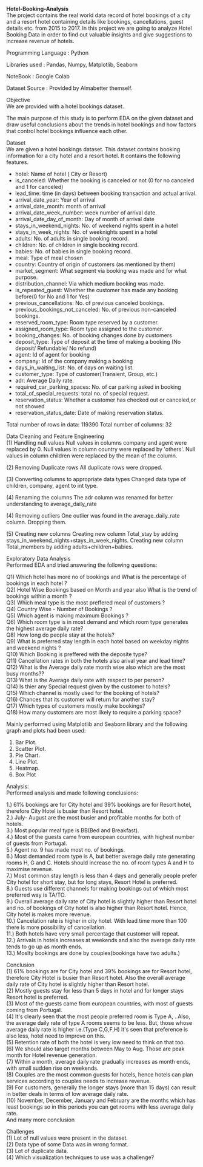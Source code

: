 **Hotel-Booking-Analysis**<br>
The project contains the real world data record of hotel bookings of a city and a resort hotel containing details like bookings, cancellations, guest details etc. from 2015 to 2017. In this project we are going to analyze Hotel Booking Data in order to find out valuable insights and give suggestions to increase revenue of hotels.<br>

Programming Language : Python

Libraries used : Pandas, Numpy, Matplotlib, Seaborn

NoteBook : Google Colab

Dataset Source : Provided by Almabetter themself.

Objective<br>
We are provided with a hotel bookings dataset.

The main purpose of this study is to perform EDA on the given dataset and draw useful conclusions about the trends in hotel bookings and how factors that control hotel bookings influence each other.

Dataset<br>
We are given a hotel bookings dataset. This dataset contains booking information for a city hotel and a resort hotel. It contains the following features.

- hotel: Name of hotel ( City or Resort)
- is_canceled: Whether the booking is canceled or not (0 for no canceled and 1 for canceled)
- lead_time: time (in days) between booking transaction and actual arrival.
- arrival_date_year: Year of arrival
- arrival_date_month: month of arrival
- arrival_date_week_number: week number of arrival date.
- arrival_date_day_of_month: Day of month of arrival date
- stays_in_weekend_nights: No. of weekend nights spent in a hotel
- stays_in_week_nights: No. of weeknights spent in a hotel
- adults: No. of adults in single booking record.
- children: No. of children in single booking record.
- babies: No. of babies in single booking record. 
- meal: Type of meal chosen 
- country: Country of origin of customers (as mentioned by them)
- market_segment: What segment via booking was made and for what purpose.
- distribution_channel: Via which medium booking was made.
- is_repeated_guest: Whether the customer has made any booking before(0 for No and 1 for Yes)
- previous_cancellations: No. of previous canceled bookings.
- previous_bookings_not_canceled: No. of previous non-canceled bookings.
- reserved_room_type: Room type reserved by a customer.
- assigned_room_type: Room type assigned to the customer.
- booking_changes: No. of booking changes done by customers
- deposit_type: Type of deposit at the time of making a booking (No deposit/ Refundable/ No refund)
- agent: Id of agent for booking
- company: Id of the company making a booking
- days_in_waiting_list: No. of days on waiting list.
- customer_type: Type of customer(Transient, Group, etc.)
- adr: Average Daily rate.
- required_car_parking_spaces: No. of car parking asked in booking
- total_of_special_requests: total no. of special request.
- reservation_status: Whether a customer has checked out or canceled,or not showed 
- reservation_status_date: Date of making reservation status.
  
Total number of rows in data: 119390
Total number of columns: 32

Data Cleaning and Feature Engineering<br>
(1) Handling null values
Null values in columns company and agent were replaced by 0.
Null values in column country were replaced by 'others'.
Null values in column children were replaced by the mean of the column.

(2) Removing Duplicate rows
All duplicate rows were dropped.

(3) Converting columns to appropriate data types
Changed data type of children, company, agent to int type.

(4) Renaming the columns
The adr column was renamed for better understanding to average_daily_rate

(4) Removing outliers
One outlier was found in the average_daily_rate column. Dropping them.

(5) Creating new columns
Creating new column Total_stay by adding stays_in_weekend_nights+stays_in_week_nights.
Creating new column Total_members by adding adults+children+babies.

Exploratory Data Analysis<br>
Performed EDA and tried answering the following questions:

 Q1) Which hotel has more no of bookings and What is the  percentage of bookings in each hotel ?<br>
 Q2) Hotel Wise Bookings based on Month and year also What is the trend of bookings within a month ?<br>
 Q3) Which meal type is the  most preffered meal of customers ?<br>
 Q4) Country Wise - Number of Bookings ?<br>
 Q5) Which agent is making maximum Bookings ?<br>
 Q6) Which room type is in most demand and which room type generates the  highest average daily rate?<br>
 Q8) How long do people stay at the hotels?<br>
 Q9) What is preferred stay length in each hotel based on weekday nights and weekend nights ?<br>
 Q10) Which Booking is preffered with the deposite type?<br>
 Q11) Cancellation rates in both the hotels also arival year and  lead time?<br>
 Q12) What is the Average daily rate month wise also which are the most busy months??<br>
 Q13) What is the Average daily rate with respect to per person?<br>
 Q14) Is thier any Special request given by the customer to hotels?<br>
 Q15) Which channel is mostly used for the booking of hotels? <br>
 Q16) Chances that its customer will return for another stay?<br>
 Q17) Which types of customers mostly make bookings?<br>
 Q18) How many customers are most likely to require a parking space?<br>
 
Mainly performed using Matplotlib and Seaborn library and the following graph and plots had been used:
1) Bar Plot.
2) Scatter Plot.
3) Pie Chart.
4) Line Plot.
5) Heatmap.
6) Box Plot

Analysis:<br>
Performed analysis and made following conclusions:

 1.) 61% bookings are for City hotel and 39% bookings are for Resort hotel, therefore City Hotel is busier than Resort hotel. <br>
 2.) July- August are the most busier and profitable months for both of hotels.  <br>
 3.) Most popular meal type is BB(Bed and Breakfast).<br>
 4.) Most of the guests came from european countries, with highest number of guests from Portugal.<br>
 5.) Agent no. 9 has made most no. of bookings.<br>
 6.) Most demanded room type is A, but better average daily rate generating rooms H, G and C. Hotels should increase the no. of room types A and H to maximise revenue.<br>
 7.) Most common stay length is less than 4 days and generally people prefer City hotel for short stay, but for long stays, Resort Hotel is preferred.<br>
 8.) Guests use different channels for making bookings out of which most preferred way is TA/TO.<br> 
 9.) Overall average daily rate of City hotel is slightly higher than Resort hotel and no. of bookings of City hotel is also higher than Resort hotel. Hence, City hotel is makes more revenue.<br>
 10.) Cancelation rate is higher in city hotel. With lead time more than 100 there is more possibility of cancellation.<br>
 11.) Both hotels have very small percentage that customer will repeat.<br>
 12.) Arrivals in hotels increases at weekends and also the average daily rate tends to go up as month ends. <br>
 13.) Moslty bookings are done by couples(bookings have two adults.)<br>
 
Conclusion<br>
(1) 61% bookings are for City hotel and 39% bookings are for Resort hotel, therefore City Hotel is busier than Resort hotel. Also the overall average daily rate of City hotel is slightly higher than Resort hotel.<br>
(2) Mostly guests stay for less than 5 days in hotel and for longer stays Resort hotel is preferred.<br>
(3) Most of the guests came from european countries, with most of guests coming from Portugal.<br>
(4) It's clearly seen that the most people preferred room is Type A, . Also, the average daily rate of type A rooms seems to be less. But, those whose average daily rate is higher i.e.(Type C,G,F,H) it's seen that preference is also less, hotel need to improve on this.<br>
(5) Retention rate of both the hotel is very low need to think on that too.<br>
(6) We should also target months between May to Aug. Those are peak month for Hotel revenue generation. <br>
(7) Within a month, average daily rate gradually increases as month ends, with small sudden rise on weekends.<br>
(8) Couples are the most common guests for hotels, hence hotels can plan services according to couples needs to increase revenue.<br>
(9) For customers, generally the longer stays (more than 15 days) can result in better deals in terms of low average daily rate.<br>
(10) November, December, January and February are the months which has least bookings so in this periods you can get rooms with less average daily rate.<br>
And many more conclusion

Challenges<br>
(1) Lot of null values were present in the dataset.<br>
(2) Data type of some Data was in wrong format.<br>
(3) Lot of duplicate data.<br>
(4) Which visualization techniques to use was a challenge?<br>
